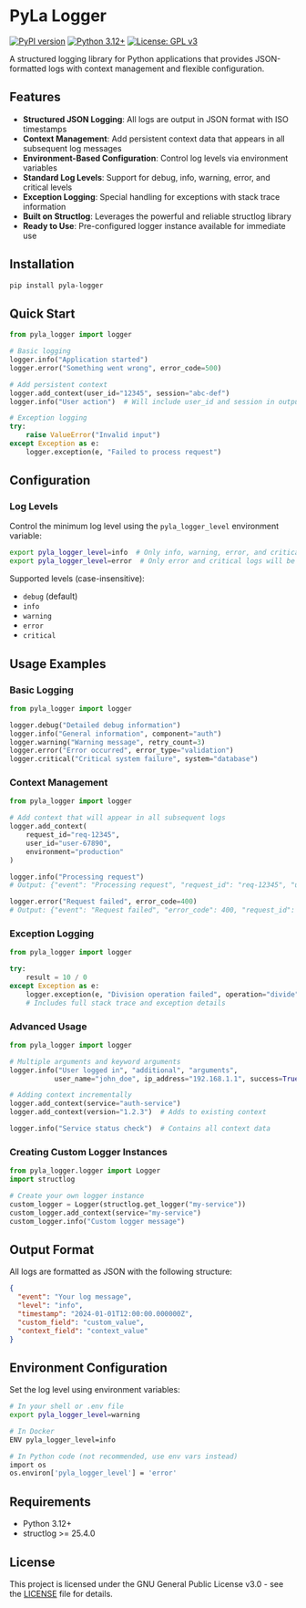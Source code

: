 # PyLa Logger

[![PyPI version](https://badge.fury.io/py/pyla-logger.svg)](https://badge.fury.io/py/pyla-logger)
[![Python 3.12+](https://img.shields.io/badge/python-3.12+-blue.svg)](https://www.python.org/downloads/)
[![License: GPL v3](https://img.shields.io/badge/License-GPLv3-blue.svg)](https://www.gnu.org/licenses/gpl-3.0)

A structured logging library for Python applications that provides JSON-formatted logs with context management and flexible configuration.

## Features

- **Structured JSON Logging**: All logs are output in JSON format with ISO timestamps
- **Context Management**: Add persistent context data that appears in all subsequent log messages
- **Environment-Based Configuration**: Control log levels via environment variables
- **Standard Log Levels**: Support for debug, info, warning, error, and critical levels
- **Exception Logging**: Special handling for exceptions with stack trace information
- **Built on Structlog**: Leverages the powerful and reliable structlog library
- **Ready to Use**: Pre-configured logger instance available for immediate use

## Installation

```bash
pip install pyla-logger
```

## Quick Start

```python
from pyla_logger import logger

# Basic logging
logger.info("Application started")
logger.error("Something went wrong", error_code=500)

# Add persistent context
logger.add_context(user_id="12345", session="abc-def")
logger.info("User action")  # Will include user_id and session in output

# Exception logging
try:
    raise ValueError("Invalid input")
except Exception as e:
    logger.exception(e, "Failed to process request")
```

## Configuration

### Log Levels

Control the minimum log level using the `pyla_logger_level` environment variable:

```bash
export pyla_logger_level=info  # Only info, warning, error, and critical logs will be shown
export pyla_logger_level=error  # Only error and critical logs will be shown
```

Supported levels (case-insensitive):
- `debug` (default)
- `info`  
- `warning`
- `error`
- `critical`

## Usage Examples

### Basic Logging

```python
from pyla_logger import logger

logger.debug("Detailed debug information")
logger.info("General information", component="auth")
logger.warning("Warning message", retry_count=3)
logger.error("Error occurred", error_type="validation")
logger.critical("Critical system failure", system="database")
```

### Context Management

```python
from pyla_logger import logger

# Add context that will appear in all subsequent logs
logger.add_context(
    request_id="req-12345",
    user_id="user-67890",
    environment="production"
)

logger.info("Processing request")  
# Output: {"event": "Processing request", "request_id": "req-12345", "user_id": "user-67890", "environment": "production", "timestamp": "2024-01-01T12:00:00.000000Z", "level": "info"}

logger.error("Request failed", error_code=400)
# Output: {"event": "Request failed", "error_code": 400, "request_id": "req-12345", "user_id": "user-67890", "environment": "production", "timestamp": "2024-01-01T12:00:01.000000Z", "level": "error"}
```

### Exception Logging

```python
from pyla_logger import logger

try:
    result = 10 / 0
except Exception as e:
    logger.exception(e, "Division operation failed", operation="divide", operands=[10, 0])
    # Includes full stack trace and exception details
```

### Advanced Usage

```python
from pyla_logger import logger

# Multiple arguments and keyword arguments
logger.info("User logged in", "additional", "arguments", 
           user_name="john_doe", ip_address="192.168.1.1", success=True)

# Adding context incrementally
logger.add_context(service="auth-service")
logger.add_context(version="1.2.3")  # Adds to existing context

logger.info("Service status check")  # Contains all context data
```

### Creating Custom Logger Instances

```python
from pyla_logger.logger import Logger
import structlog

# Create your own logger instance
custom_logger = Logger(structlog.get_logger("my-service"))
custom_logger.add_context(service="my-service")
custom_logger.info("Custom logger message")
```

## Output Format

All logs are formatted as JSON with the following structure:

```json
{
  "event": "Your log message",
  "level": "info",
  "timestamp": "2024-01-01T12:00:00.000000Z",
  "custom_field": "custom_value",
  "context_field": "context_value"
}
```

## Environment Configuration

Set the log level using environment variables:

```bash
# In your shell or .env file
export pyla_logger_level=warning

# In Docker
ENV pyla_logger_level=info

# In Python code (not recommended, use env vars instead)
import os
os.environ['pyla_logger_level'] = 'error'
```

## Requirements

- Python 3.12+
- structlog >= 25.4.0

## License

This project is licensed under the GNU General Public License v3.0 - see the [LICENSE](LICENSE) file for details.
